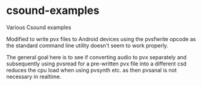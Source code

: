 # csound-examples
Various Csound examples

Modified to write pvx files to Android devices using the pvsfwrite opcode as the standard command line utility doesn't seem to work properly.

The general goal here is to see if converting audio to pvx separately and subsequently using pvsread for a pre-written pvx file into a different csd reduces the cpu load when using pvsynth etc. as then pvsanal is not necessary in realtime.
